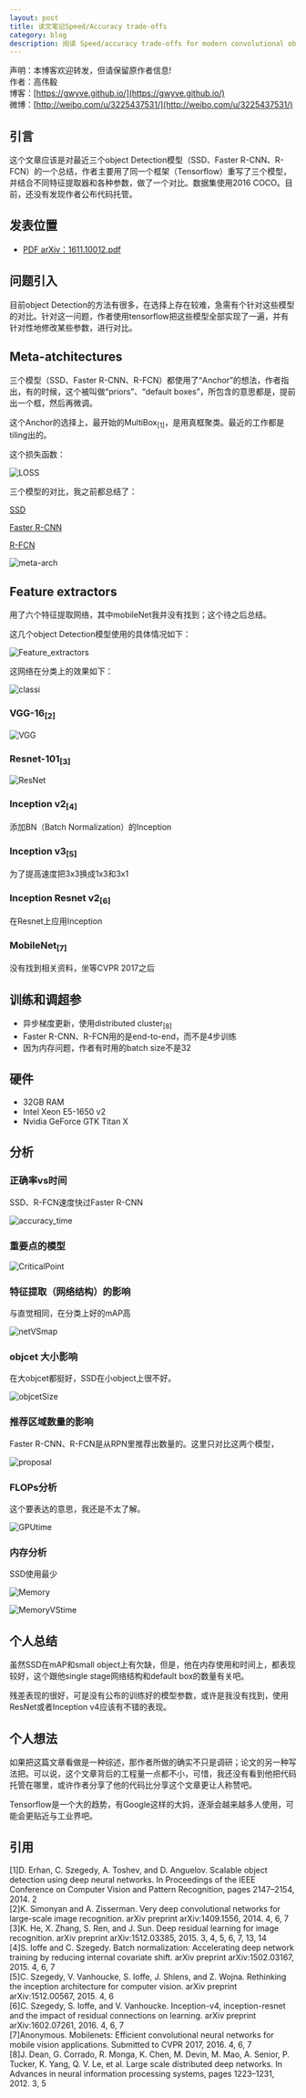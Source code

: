 ```yaml
---
layout: post
title: 读文笔记Speed/Accuracy trade-offs        
category: blog
description: 阅读 Speed/accuracy trade-offs for modern convolutional object detectors 笔记              
---
```



声明：本博客欢迎转发，但请保留原作者信息!      
作者：高伟毅    
博客：[https://gwyve.github.io/](https://gwyve.github.io/)    
微博：[http://weibo.com/u/3225437531/](http://weibo.com/u/3225437531/)    
  
## 引言    

这个文章应该是对最近三个object Detection模型（SSD、Faster R-CNN、R-FCN）的一个总结，作者主要用了同一个框架（Tensorflow）重写了三个模型，并结合不同特征提取器和各种参数，做了一个对比。数据集使用2016 COCO。目前，还没有发现作者公布代码托管。        
                                      

## 发表位置  

- [PDF arXiv：1611.10012.pdf](https://arxiv.org/abs/1611.10012)          
                     
   

## 问题引入

目前object Detection的方法有很多，在选择上存在较难，急需有个针对这些模型的对比。针对这一问题，作者使用tensorflow把这些模型全部实现了一遍，并有针对性地修改某些参数，进行对比。

  

## Meta-atchitectures   
           
三个模型（SSD、Faster R-CNN、R-FCN）都使用了“Anchor”的想法，作者指出，有的时候，这个被叫做“priors”、“default boxes”，所包含的意思都是，提前出一个框，然后再微调。

这个Anchor的选择上，最开始的MultiBox<sub>[1]</sub>，是用真框聚类。最近的工作都是tiling出的。

这个损失函数：

![LOSS](/images/blog/2017-4-10/loss.png)     
    


三个模型的对比，我之前都总结了：

[SSD](http://gwyve.github.io/blog/2017/03/01/reading-note-SSD.html)

[Faster R-CNN](http://gwyve.github.io/blog/2017/01/05/reading-note-Faster-R-CNN.html)

[R-FCN](http://gwyve.github.io/blog/2017/03/29/reading-note-R-FCN.html)

![meta-arch](/images/blog/2017-4-10/meta-arch.png)

  

## Feature extractors    

用了六个特征提取网络，其中mobileNet我并没有找到；这个待之后总结。

这几个object Detection模型使用的具体情况如下：          

![Feature_extractors](/images/blog/2017-4-10/Feature_extractors.png)

这网络在分类上的效果如下：   
  
![classi](/images/blog/2017-4-10/classi.png)



          
### VGG-16<sub>[2]</sub>

![VGG](/images/blog/2017-3-1/VGG.png)

### Resnet-101<sub>[3]</sub>

![ResNet](/images/blog/2017-4-10/ResNet.png)

### Inception v2<sub>[4]</sub>

添加BN（Batch Normalization）的Inception

### Inception v3<sub>[5]</sub>

为了提高速度把3x3换成1x3和3x1

### Inception Resnet v2<sub>[6]</sub>

在Resnet上应用Inception

### MobileNet<sub>[7]</sub>

没有找到相关资料，坐等CVPR 2017之后

## 训练和调超参

- 异步梯度更新，使用distributed cluster<sub>[8]</sub>
- Faster R-CNN、R-FCN用的是end-to-end，而不是4步训练
- 因为内存问题，作者有时用的batch size不是32

## 硬件

- 32GB RAM
- Intel Xeon E5-1650 v2 
- Nvidia GeForce GTK Titan X


## 分析

### 正确率vs时间

SSD、R-FCN速度快过Faster R-CNN

![accuracy_time](/images/blog/2017-4-10/accuracy_time.png)

### 重要点的模型

![CriticalPoint](/images/blog/2017-4-10/CriticalPoint.png)


### 特征提取（网络结构）的影响

与直觉相同，在分类上好的mAP高

![netVSmap](/images/blog/2017-4-10/netVSmap.png)

### objcet 大小影响

在大objcet都挺好，SSD在小object上很不好。

![objcetSize](/images/blog/2017-4-10/objcetSize.png)

### 推荐区域数量的影响

Faster R-CNN、R-FCN是从RPN里推荐出数量的。这里只对比这两个模型，

![proposal](/images/blog/2017-4-10/proposal.png)


### FLOPs分析

这个要表达的意思，我还是不太了解。

![GPUtime](/images/blog/2017-4-10/GPUtime.png)


### 内存分析

SSD使用最少

![Memory](/images/blog/2017-4-10/Memory.png)

![MemoryVStime](/images/blog/2017-4-10/MemoryVStime.png)
                         
## 个人总结

虽然SSD在mAP和small object上有欠缺，但是，他在内存使用和时间上，都表现较好，这个跟他single stage网络结构和default box的数量有关吧。

残差表现的很好，可是没有公布的训练好的模型参数，或许是我没有找到，使用ResNet或者Inception v4应该有不错的表现。
   

## 个人想法

如果把这篇文章看做是一种综述，那作者所做的确实不只是调研；论文的另一种写法把。可以说，这个文章背后的工程量一点都不小，可惜，我还没有看到他把代码托管在哪里，或许作者分享了他的代码比分享这个文章更让人称赞吧。

Tensorflow是一个大的趋势，有Google这样的大妈，逐渐会越来越多人使用，可能会更贴近与工业界吧。



## 引用               

[1]D. Erhan, C. Szegedy, A. Toshev, and D. Anguelov. Scalable object detection using deep neural networks. In Proceedings of the IEEE Conference on Computer Vision and
Pattern Recognition, pages 2147–2154, 2014. 2            
[2]K. Simonyan and A. Zisserman. Very deep convolutional networks for large-scale image recognition. arXiv preprint arXiv:1409.1556, 2014. 4, 6, 7                  
[3]K. He, X. Zhang, S. Ren, and J. Sun. Deep residual learning for image recognition. arXiv preprint arXiv:1512.03385, 2015. 3, 4, 5, 6, 7, 13, 14                 
[4]S. Ioffe and C. Szegedy. Batch normalization: Accelerating deep network training by reducing internal covariate shift. arXiv preprint arXiv:1502.03167, 2015. 4, 6, 7                         
[5]C. Szegedy, V. Vanhoucke, S. Ioffe, J. Shlens, and Z. Wojna. Rethinking the inception architecture for computer vision. arXiv preprint arXiv:1512.00567, 2015. 4, 6                  
[6]C. Szegedy, S. Ioffe, and V. Vanhoucke. Inception-v4, inception-resnet and the impact of residual connections on learning. arXiv preprint arXiv:1602.07261, 2016. 4, 6, 7                         
[7]Anonymous. Mobilenets: Efficient convolutional neural networks for mobile vision applications. Submitted to CVPR
2017, 2016. 4, 6, 7                         
[8]J. Dean, G. Corrado, R. Monga, K. Chen, M. Devin, M. Mao, A. Senior, P. Tucker, K. Yang, Q. V. Le, et al. Large scale distributed deep networks. In Advances in neural information processing systems, pages 1223–1231, 2012. 3, 5    
